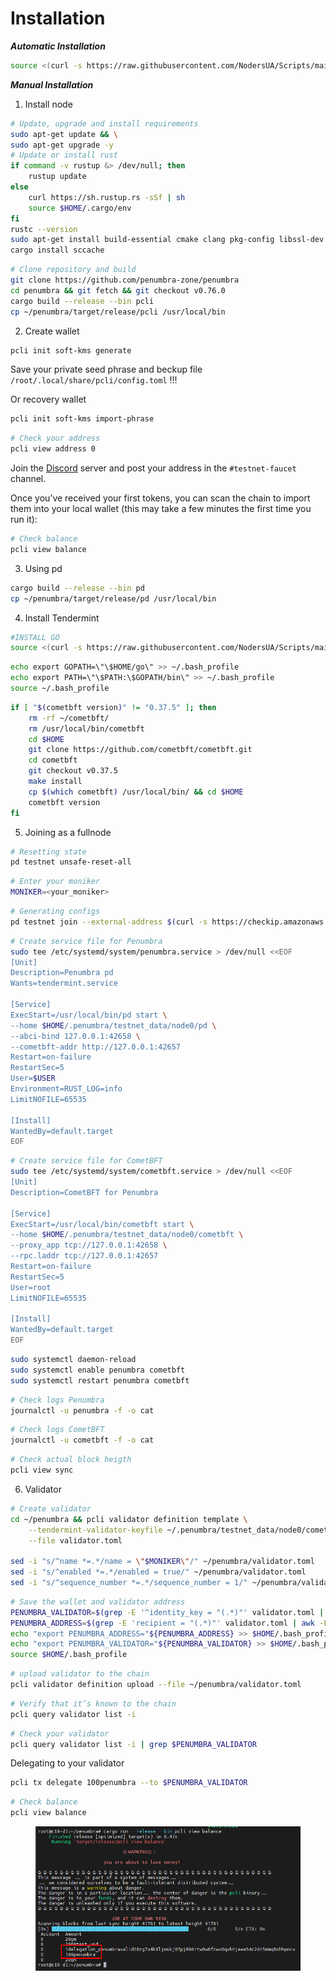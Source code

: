 # Installation

_**Automatic Installation**_

```bash
source <(curl -s https://raw.githubusercontent.com/NodersUA/Scripts/main/penumbra)
```

_**Manual Installation**_

1. Install node

```bash
# Update, upgrade and install requirements
sudo apt-get update && \
sudo apt-get upgrade -y
# Update or install rust
if command -v rustup &> /dev/null; then
    rustup update
else
    curl https://sh.rustup.rs -sSf | sh
    source $HOME/.cargo/env
fi
rustc --version
sudo apt-get install build-essential cmake clang pkg-config libssl-dev protobuf-compiler git-lfs g++ -y && \
cargo install sccache
```

```bash
# Clone repository and build
git clone https://github.com/penumbra-zone/penumbra
cd penumbra && git fetch && git checkout v0.76.0
cargo build --release --bin pcli
cp ~/penumbra/target/release/pcli /usr/local/bin
```

2. Create wallet

```bash
pcli init soft-kms generate
```

Save your private seed phrase and beckup file `/root/.local/share/pcli/config.toml` !!!

Or recovery wallet

```bash
pcli init soft-kms import-phrase
```

```bash
# Check your address
pcli view address 0
```

Join the [Discord](https://discord.gg/hKvkrqa3zC) server and post your address in the `#testnet-faucet` channel.

Once you’ve received your first tokens, you can scan the chain to import them into your local wallet (this may take a few minutes the first time you run it):

```bash
# Check balance
pcli view balance
```

3. Using pd

```bash
cargo build --release --bin pd
cp ~/penumbra/target/release/pd /usr/local/bin
```

4. Install Tendermint

```bash
#INSTALL GO
source <(curl -s https://raw.githubusercontent.com/NodersUA/Scripts/main/system/go)
```

```bash
echo export GOPATH=\"\$HOME/go\" >> ~/.bash_profile
echo export PATH=\"\$PATH:\$GOPATH/bin\" >> ~/.bash_profile
source ~/.bash_profile
```

```bash
if [ "$(cometbft version)" != "0.37.5" ]; then
    rm -rf ~/cometbft/
    rm /usr/local/bin/cometbft
    cd $HOME
    git clone https://github.com/cometbft/cometbft.git
    cd cometbft
    git checkout v0.37.5
    make install
    cp $(which cometbft) /usr/local/bin/ && cd $HOME
    cometbft version
fi
```

5. Joining as a fullnode

```bash
# Resetting state
pd testnet unsafe-reset-all
```

```bash
# Enter your moniker
MONIKER=<your_moniker>
```

```bash
# Generating configs
pd testnet join --external-address $(curl -s https://checkip.amazonaws.com):42656 --moniker $MONIKER --archive-url "https://snapshots.penumbra.zone/testnet/pd-migrated-state-75-76.tar.gz"
```

```bash
# Create service file for Penumbra
sudo tee /etc/systemd/system/penumbra.service > /dev/null <<EOF
[Unit]
Description=Penumbra pd
Wants=tendermint.service

[Service]
ExecStart=/usr/local/bin/pd start \
--home $HOME/.penumbra/testnet_data/node0/pd \
--abci-bind 127.0.0.1:42658 \
--cometbft-addr http://127.0.0.1:42657
Restart=on-failure
RestartSec=5
User=$USER
Environment=RUST_LOG=info
LimitNOFILE=65535

[Install]
WantedBy=default.target
EOF
```

```bash
# Create service file for CometBFT
sudo tee /etc/systemd/system/cometbft.service > /dev/null <<EOF
[Unit]
Description=CometBFT for Penumbra

[Service]
ExecStart=/usr/local/bin/cometbft start \
--home $HOME/.penumbra/testnet_data/node0/cometbft \
--proxy_app tcp://127.0.0.1:42658 \
--rpc.laddr tcp://127.0.0.1:42657
Restart=on-failure
RestartSec=5
User=root
LimitNOFILE=65535

[Install]
WantedBy=default.target
EOF
```

```bash
sudo systemctl daemon-reload
sudo systemctl enable penumbra cometbft
sudo systemctl restart penumbra cometbft
```

```bash
# Check logs Penumbra
journalctl -u penumbra -f -o cat
```

```bash
# Check logs CometBFT
journalctl -u cometbft -f -o cat
```

```bash
# Check actual block heigth
pcli view sync
```

6. Validator

```bash
# Create validator
cd ~/penumbra && pcli validator definition template \
    --tendermint-validator-keyfile ~/.penumbra/testnet_data/node0/cometbft/config/priv_validator_key.json \
    --file validator.toml
    
sed -i "s/^name *=.*/name = \"$MONIKER\"/" ~/penumbra/validator.toml
sed -i "s/^enabled *=.*/enabled = true/" ~/penumbra/validator.toml
sed -i "s/^sequence_number *=.*/sequence_number = 1/" ~/penumbra/validator.toml
```

```bash
# Save the wallet and validator address
PENUMBRA_VALIDATOR=$(grep -E '^identity_key = "(.*)"' validator.toml | awk -F '"' '{print $2}')
PENUMBRA_ADDRESS=$(grep -E 'recipient = "(.*)"' validator.toml | awk -F '"' '{print $2}')
echo "export PENUMBRA_ADDRESS="${PENUMBRA_ADDRESS} >> $HOME/.bash_profile
echo "export PENUMBRA_VALIDATOR="${PENUMBRA_VALIDATOR} >> $HOME/.bash_profile
source $HOME/.bash_profile
```

```bash
# upload validator to the chain
pcli validator definition upload --file ~/penumbra/validator.toml
```

```bash
# Verify that it’s known to the chain
pcli query validator list -i
```

```bash
# Check your validator
pcli query validator list -i | grep $PENUMBRA_VALIDATOR
```

Delegating to your validator

```bash
pcli tx delegate 100penumbra --to $PENUMBRA_VALIDATOR
```

```bash
# Check balance
pcli view balance
```

<figure><img src="../../.gitbook/assets/image (9).png" alt=""><figcaption></figcaption></figure>
